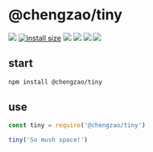 # @chengzao/tiny

[![](https://img.shields.io/github/license/chengzao/tiny.svg)](https://github.com/chengzao/tiny)
[![install size](https://packagephobia.now.sh/badge?p=@chengzao/tiny)](https://packagephobia.now.sh/result?p=@chengzao/tiny)
![](https://img.shields.io/npm/v/@chengzao/tiny.svg)
![](https://img.shields.io/github/repo-size/chengzao/tiny.svg)
[![](https://img.shields.io/bundlephobia/minzip/@chengzao/tiny.svg)](https://github.com/chengzao/tiny)
[![](https://img.shields.io/github/languages/top/chengzao/tiny.svg)](https://github.com/chengzao/tiny)

## start

```bash
npm install @chengzao/tiny
```

## use

```js
const tiny = require('@chengzao/tiny')

tiny('So mush space!')
```
